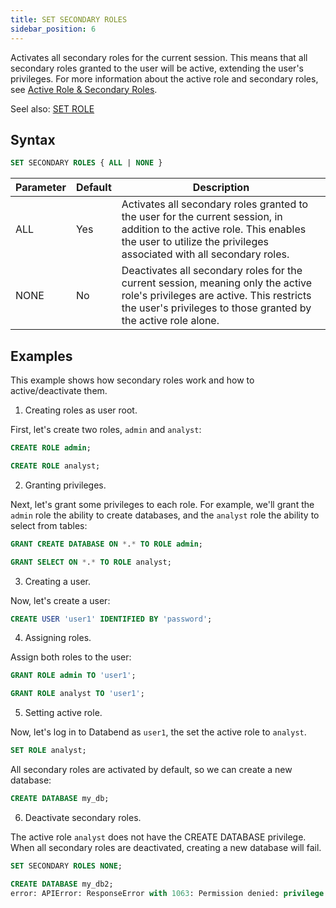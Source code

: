 ```yaml
---
title: SET SECONDARY ROLES
sidebar_position: 6
---
```


Activates all secondary roles for the current session. This means that all secondary roles granted to the user will be active, extending the user's privileges. For more information about the active role and secondary roles, see [Active Role & Secondary Roles](/guides/security/access-control/roles#active-role--secondary-roles).

Seel also: [SET ROLE](04-user-set-role.md)

## Syntax

```sql
SET SECONDARY ROLES { ALL | NONE }
```

| Parameter | Default | Description                                                                                                                                                                                     |
|-----------|---------|-------------------------------------------------------------------------------------------------------------------------------------------------------------------------------------------------|
| ALL       | Yes     | Activates all secondary roles granted to the user for the current session, in addition to the active role. This enables the user to utilize the privileges associated with all secondary roles. |
| NONE      | No      | Deactivates all secondary roles for the current session, meaning only the active role's privileges are active. This restricts the user's privileges to those granted by the active role alone.  |

## Examples

This example shows how secondary roles work and how to active/deactivate them.

1. Creating roles as user root.

First, let's create two roles, `admin` and `analyst`:

```sql
CREATE ROLE admin;

CREATE ROLE analyst;
```

2. Granting privileges.

Next, let's grant some privileges to each role. For example, we'll grant the `admin` role the ability to create databases, and the `analyst` role the ability to select from tables:

```sql
GRANT CREATE DATABASE ON *.* TO ROLE admin;

GRANT SELECT ON *.* TO ROLE analyst;
```

3. Creating a user.

Now, let's create a user:

```sql
CREATE USER 'user1' IDENTIFIED BY 'password';
```

4. Assigning roles.

Assign both roles to the user:

```sql
GRANT ROLE admin TO 'user1';

GRANT ROLE analyst TO 'user1';
```

5. Setting active role. 

Now, let's log in to Databend as `user1`, the set the active role to `analyst`.

```sql
SET ROLE analyst;
```

All secondary roles are activated by default, so we can create a new database:

```sql
CREATE DATABASE my_db;
```

6. Deactivate secondary roles.

The active role `analyst` does not have the CREATE DATABASE privilege. When all secondary roles are deactivated, creating a new database will fail.

```sql
SET SECONDARY ROLES NONE;

CREATE DATABASE my_db2;
error: APIError: ResponseError with 1063: Permission denied: privilege [CreateDatabase] is required on *.* for user 'user1'@'%' with roles [analyst,public]
```
